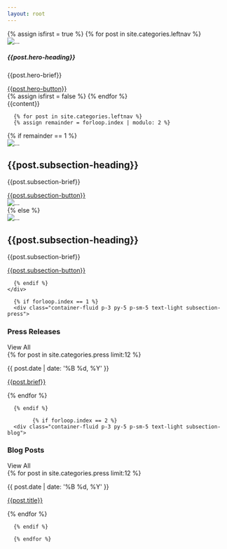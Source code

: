 ```yaml
---
layout: root
---
```

<div class="container-fluid bg-dark g-0">
<div class="container-fluid g-0">
<div id="carouselExampleSlidesOnly" class="carousel slide" data-bs-ride="carousel" data-bs-interval="5000" >
  <div class="carousel-inner">
      {% assign isfirst = true %}
      {% for post in site.categories.leftnav %}
        <div class="carousel-item {% if isfirst == true %}active{% endif %}">
      <img src="{{post.hero-image}}" class="d-block w-100" alt="...">
      <div class="carousel-caption">
        <h5>{{post.hero-heading}}</h5>
        <p>{{post.hero-brief}}</p>
        <a class="btn btn-outline-light" href="{{post.url}}" role="button">{{post.hero-button}}</a>
      </div>
    </div>
      {% assign isfirst = false %}
      {% endfor %}
    
  </div>
</div>
</div>

<div class="container-fluid pt-3  bg-accent-prime-long g-0">
  <div class="container g-0">
    {{content}}


      {% for post in site.categories.leftnav %}
      {% assign remainder = forloop.index | modulo: 2 %}
  <div class="container py-5 text-light subsection g-5">
    <div class="row" style="background-color:{{post.subsection-color}}">
      {% if remainder == 1 %}
      <div class="col-md-6 bg-primary text-light g-0 d-block d-md-none">
        <img src="{{post.subsection-image}}" class="d-block w-100" alt="...">
      </div>
      <div class="col-md-6 p-0 my-0 p-md-5 my-md-5">
        <div class="p-5">
          <h2>{{post.subsection-heading}}</h2>
          <p>{{post.subsection-brief}}</p>
          <a class="btn btn-outline-light" href="{{post.url}}" role="button">{{post.subsection-button}}</a>
        </div>
      </div>
      <div class="col-md-6 bg-primary text-light g-0 d-none d-sm-none d-md-block">
        <img src="{{post.subsection-image}}" class="d-block w-100" alt="...">
      </div>
      {% else %}
      <div class="col-md-6 bg-primary text-light g-0">
        <img src="{{post.subsection-image}}" class="d-block w-100" alt="...">
      </div>
      <div class="col-md-6 p-0 my-0 p-md-5 my-md-5">
        <div class="p-5">
          <h2>{{post.subsection-heading}}</h2>
          <p>{{post.subsection-brief}}</p>
          <a class="btn btn-outline-light" href="{{post.url}}" role="button">{{post.subsection-button}}</a>
        </div>
      </div>
      
      {% endif %}
    </div>
  </div>
    
      {% if forloop.index == 1 %}
      <div class="container-fluid p-3 py-5 p-sm-5 text-light subsection-press">
  <div class="row">
    <h3 class="col-9 col-md-10 fs-3 fw-lighter">Press Releases</h3>
    <a class="mb-4 col-3 col-md-2 btn btn-outline-light" role="button">View All</a>
    <div class="row side-scroll">
    {% for post in site.categories.press limit:12 %}
    <div class="py-3 col-lg-3 col-md-6 col-sm-6">
      <p class="fs-6 fw-lighter">{{ post.date | date: '%B %d, %Y' }}</p>
      <p><a href="{{post.url}}" class="text-decoration-none text-light">{{post.brief}}</a></p>
    </div>
    {% endfor %}
    </div>
  </div>
</div>

      {% endif %}

            {% if forloop.index == 2 %}
      <div class="container-fluid p-3 py-5 p-sm-5 text-light subsection-blog">
  <div class="row">
    <h3 class="col-9 col-md-10 fs-3 fw-lighter">Blog Posts</h3>
    <a class="mb-4 col-3 col-md-2 btn btn-outline-light" role="button">View All</a>
    <div class="row side-scroll">
    {% for post in site.categories.press limit:12 %}
    <div class="py-3 col-lg-3 col-md-6 col-sm-6">
      <p class="fs-6 fw-lighter">{{ post.date | date: '%B %d, %Y' }}</p>
      <p><a href="{{post.url}}" class="text-decoration-none text-light">{{post.title}}</a></p>
    </div>
    {% endfor %}
  </div>
  </div>
</div>

      {% endif %}

      {% endfor %}



</div>

  </div>
</div>